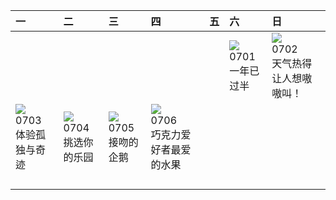 | 一                                                                                                                                                                                                                  | 二                                                                                                                                                                   | 三                                                                                                                                                                            | 四                                                                                                                                                                      | 五   | 六                                                                                                                                                                      | 日                                                                                                                                                                          |
|:-------------------------------------------------------------------------------------------------------------------------------------------------------------------------------------------------------------------|:--------------------------------------------------------------------------------------------------------------------------------------------------------------------|:-----------------------------------------------------------------------------------------------------------------------------------------------------------------------------|:-----------------------------------------------------------------------------------------------------------------------------------------------------------------------|:----|:-----------------------------------------------------------------------------------------------------------------------------------------------------------------------|:---------------------------------------------------------------------------------------------------------------------------------------------------------------------------|
|                                                                                                                                                                                                                    |                                                                                                                                                                     |                                                                                                                                                                              |                                                                                                                                                                        |     | [![](https://www.bing.com//th?id=OHR.HalfwayBoats_ZH-CN3563044251_320x240.jpg)](https://www.bing.com//th?id=OHR.HalfwayBoats_ZH-CN3563044251_UHD.jpg)<br>0701<br>一年已过半 | [![](https://www.bing.com//th?id=OHR.CoyoteBanff_ZH-CN4183627255_320x240.jpg)](https://www.bing.com//th?id=OHR.CoyoteBanff_ZH-CN4183627255_UHD.jpg)<br>0702<br>天气热得让人想嗷嗷叫！ |
| [![](https://www.bing.com//th?id=OHR.GrasslandsNationalParkSaskachewan_ZH-CN6530285883_320x240.jpg)](https://www.bing.com//th?id=OHR.GrasslandsNationalParkSaskachewan_ZH-CN6530285883_UHD.jpg)<br>0703<br>体验孤独与奇迹 | [![](https://www.bing.com//th?id=OHR.CorfuBeach_ZH-CN8660068587_320x240.jpg)](https://www.bing.com//th?id=OHR.CorfuBeach_ZH-CN8660068587_UHD.jpg)<br>0704<br>挑选你的乐园 | [![](https://www.bing.com//th?id=OHR.KissingPenguins_ZH-CN5449471262_320x240.jpg)](https://www.bing.com//th?id=OHR.KissingPenguins_ZH-CN5449471262_UHD.jpg)<br>0705<br>接吻的企鹅 | [![](https://www.bing.com//th?id=OHR.CocoaPods_ZH-CN6192387360_320x240.jpg)](https://www.bing.com//th?id=OHR.CocoaPods_ZH-CN6192387360_UHD.jpg)<br>0706<br>巧克力爱好者最爱的水果 |     |                                                                                                                                                                        |                                                                                                                                                                            |
|                                                                                                                                                                                                                    |                                                                                                                                                                     |                                                                                                                                                                              |                                                                                                                                                                        |     |                                                                                                                                                                        |                                                                                                                                                                            |
|                                                                                                                                                                                                                    |                                                                                                                                                                     |                                                                                                                                                                              |                                                                                                                                                                        |     |                                                                                                                                                                        |                                                                                                                                                                            |
|                                                                                                                                                                                                                    |                                                                                                                                                                     |                                                                                                                                                                              |                                                                                                                                                                        |     |                                                                                                                                                                        |                                                                                                                                                                            |
|                                                                                                                                                                                                                    |                                                                                                                                                                     |                                                                                                                                                                              |                                                                                                                                                                        |     |                                                                                                                                                                        |                                                                                                                                                                            |